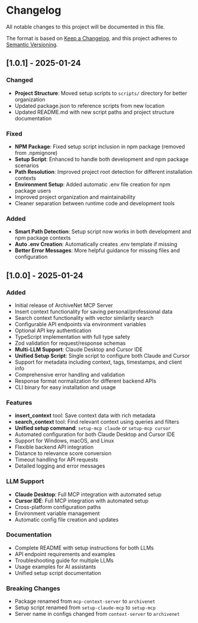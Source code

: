 # Changelog

All notable changes to this project will be documented in this file.

The format is based on [Keep a Changelog](https://keepachangelog.com/en/1.0.0/),
and this project adheres to [Semantic Versioning](https://semver.org/spec/v2.0.0.html).

## [1.0.1] - 2025-01-24

### Changed
- **Project Structure**: Moved setup scripts to `scripts/` directory for better organization
- Updated package.json to reference scripts from new location
- Updated README.md with new script paths and project structure documentation

### Fixed
- **NPM Package**: Fixed setup script inclusion in npm package (removed from .npmignore)
- **Setup Script**: Enhanced to handle both development and npm package scenarios
- **Path Resolution**: Improved project root detection for different installation contexts
- **Environment Setup**: Added automatic .env file creation for npm package users
- Improved project organization and maintainability
- Cleaner separation between runtime code and development tools

### Added
- **Smart Path Detection**: Setup script now works in both development and npm package contexts
- **Auto .env Creation**: Automatically creates .env template if missing
- **Better Error Messages**: More helpful guidance for missing files and configuration

## [1.0.0] - 2025-01-24

### Added
- Initial release of ArchiveNet MCP Server
- Insert context functionality for saving personal/professional data
- Search context functionality with vector similarity search
- Configurable API endpoints via environment variables
- Optional API key authentication
- TypeScript implementation with full type safety
- Zod validation for request/response schemas
- **Multi-LLM Support**: Claude Desktop and Cursor IDE
- **Unified Setup Script**: Single script to configure both Claude and Cursor
- Support for metadata including context, tags, timestamps, and client info
- Comprehensive error handling and validation
- Response format normalization for different backend APIs
- CLI binary for easy installation and usage

### Features
- **insert_context** tool: Save context data with rich metadata
- **search_context** tool: Find relevant context using queries and filters
- **Unified setup command**: `setup-mcp claude` or `setup-mcp cursor`
- Automated configuration for both Claude Desktop and Cursor IDE
- Support for Windows, macOS, and Linux
- Flexible backend API integration
- Distance to relevance score conversion
- Timeout handling for API requests
- Detailed logging and error messages

### LLM Support
- **Claude Desktop**: Full MCP integration with automated setup
- **Cursor IDE**: Full MCP integration with automated setup
- Cross-platform configuration paths
- Environment variable management
- Automatic config file creation and updates

### Documentation
- Complete README with setup instructions for both LLMs
- API endpoint requirements and examples
- Troubleshooting guide for multiple LLMs
- Usage examples for AI assistants
- Unified setup script documentation

### Breaking Changes
- Package renamed from `mcp-context-server` to `archivenet`
- Setup script renamed from `setup-claude-mcp` to `setup-mcp`
- Server name in configs changed from `context-server` to `archivenet`